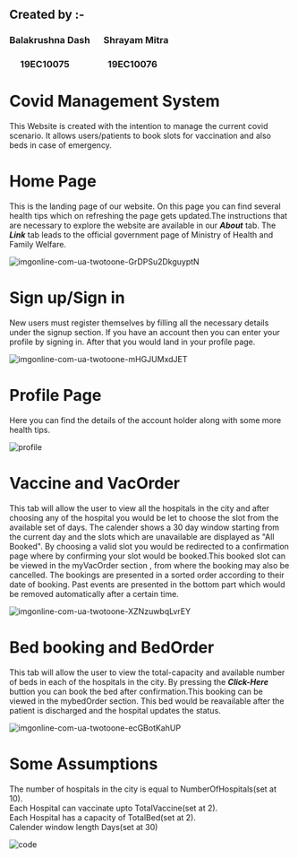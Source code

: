 <!--- Creators of CMS --->
## Created by :-
### Balakrushna Dash      &emsp; Shrayam Mitra <br>
### &nbsp;&nbsp;&nbsp;&nbsp;&nbsp;19EC10075          &nbsp;&nbsp;&nbsp;&emsp;&emsp;&emsp;   19EC10076
<!--- end --->

<!--- Code starts from here --->
# Covid Management System 
This Website is created with the intention to manage the current covid scenario. It allows users/patients to book slots for vaccination and also beds in case of emergency. 
# Home Page
This is the landing page of our website. On this page you can find several health tips which on refreshing the page gets updated.The instructions that are necessary to explore the 
website are available in our ***About*** tab. The ***Link*** tab leads to the official government page of Ministry of Health and Family Welfare. 

![imgonline-com-ua-twotoone-GrDPSu2DkguyptN](https://user-images.githubusercontent.com/56407204/124669843-b1a6e200-ded0-11eb-88e6-887417aa9df4.jpg)

# Sign up/Sign in
New users must register themselves by filling all the necessary details under the signup section. If you have an account then you can enter your profile by signing in.
After that you would land in your profile page.

![imgonline-com-ua-twotoone-mHGJUMxdJET](https://user-images.githubusercontent.com/56407204/124669755-8ae8ab80-ded0-11eb-80e5-e753c3f7fcdd.jpg)

# Profile Page
Here you can find the details of the account holder along with some more health tips.

![profile](https://user-images.githubusercontent.com/56407204/124669983-f468ba00-ded0-11eb-9586-238ff512d335.PNG)

# Vaccine and VacOrder
This tab will allow the user to view all the hospitals in the city and after choosing any of the hospital you would be let to choose the slot from the available set of days.
The calender shows a 30 day window starting from the current day and the slots which are unavailable are displayed as "All Booked". By choosing a valid slot you would be redirected
to a confirmation page where by confirming your slot would be booked.This booked slot can be viewed in the myVacOrder section , from where the booking  may also be cancelled. The 
bookings are presented in a sorted order according to their date of booking. Past events are presented in the bottom part which would be removed automatically after a certain time.

![imgonline-com-ua-twotoone-XZNzuwbqLvrEY](https://user-images.githubusercontent.com/56407204/124670117-22e69500-ded1-11eb-9868-45dfd5bab0cf.jpg)

# Bed booking and BedOrder
This tab will allow the user to view the total-capacity and available number of beds in each of the hospitals in the city. By pressing the ***Click-Here*** buttion you can book the bed
after confirmation.This booking can be viewed in the mybedOrder section. This bed would be reavailable after the patient is discharged and the hospital updates the status.

![imgonline-com-ua-twotoone-ecGBotKahUP](https://user-images.githubusercontent.com/56407204/124670239-4f021600-ded1-11eb-9b41-4d31a15c1637.jpg)

# Some Assumptions
The number of hospitals in the city is equal to NumberOfHospitals(set at 10).
<br>
Each Hospital can vaccinate upto TotalVaccine(set at 2).<br>
Each Hospital has a capacity of TotalBed(set at 2).<br>
Calender window length Days(set at 30)

![code](https://user-images.githubusercontent.com/56407204/124670385-8a044980-ded1-11eb-915f-fbfc4c56fb82.PNG)
